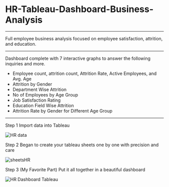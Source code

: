 # HR-Tableau-Dashboard-Business-Analysis
***
Full employee business analysis focused on employee satisfaction, attrition, and education. 
***
Dashboard complete with 7 interactive graphs to answer the following inquiries and more. 
- Employee count, attrition count, Attrition Rate, Active Employees, and Avg. Age 
- Attrition by Gender
- Department Wise Attrition 
- No of Employees by Age Group 
- Job Satisfaction Rating 
- Education Field Wise Attrition 
- Attrition Rate by Gender for Different Age Group 
***
Step 1 Import data into Tableau 

![HR data](https://user-images.githubusercontent.com/86543368/210623362-d9d674ae-693a-423d-b886-a41b573c6b1f.png)

Step 2 Began to create your tableau sheets one by one with precision and care

![sheetsHR](https://user-images.githubusercontent.com/86543368/210624084-47602a88-f2a5-47d2-882d-4d379e21a22d.png)

Step 3 (My Favorite Part) Put it all together in a beautiful dashboard

![HR Dashboard Tableau](https://user-images.githubusercontent.com/86543368/210623733-739517a9-f597-414f-8ee2-904e5a53e501.png)

